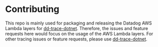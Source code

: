 # Contributing

This repo is mainly used for packaging and releasing the Datadog AWS Lambda layers for [dd-trace-dotnet](https://github.com/DataDog/dd-trace-dotnet).
Therefore, the issues and feature requests here would focus on the usage of the AWS Lambda layers. For other tracing issues or feature requests, please use [dd-trace-dotnet](https://github.com/DataDog/dd-trace-dotnet).
